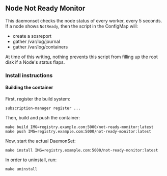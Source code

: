 ## Node Not Ready Monitor

This daemonset checks the node status of every worker, every 5 seconds.
If a node shows `NotReady`, then the script in the ConfigMap will:

* create a sosreport
* gather /var/log/journal
* gather /var/log/containers

At time of this writing, nothing prevents this script from filling up the root disk if a Node's status flaps.

### Install instructions ###

#### Building the container

First, register the build system:
~~~
subscription-manager register ...
~~~

Then, build and push the container:
~~~
make build IMG=registry.example.com:5000/not-ready-monitor:latest
make push IMG=registry.example.com:5000/not-ready-monitor:latest
~~~

Now, start the actual DaemonSet:
~~~
make install IMG=registry.example.com:5000/not-ready-monitor:latest
~~~

In order to uninstall, run:
~~~
make uninstall
~~~

